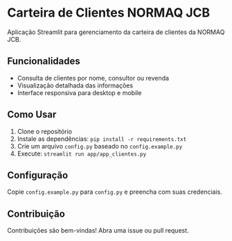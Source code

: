 # Carteira de Clientes NORMAQ JCB

Aplicação Streamlit para gerenciamento da carteira de clientes da NORMAQ JCB.

## Funcionalidades

- Consulta de clientes por nome, consultor ou revenda
- Visualização detalhada das informações
- Interface responsiva para desktop e mobile

## Como Usar

1. Clone o repositório
2. Instale as dependências: `pip install -r requirements.txt`
3. Crie um arquivo `config.py` baseado no `config.example.py`
4. Execute: `streamlit run app/app_clientes.py`

## Configuração

Copie `config.example.py` para `config.py` e preencha com suas credenciais.

## Contribuição

Contribuições são bem-vindas! Abra uma issue ou pull request.
